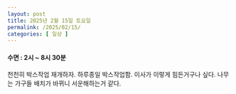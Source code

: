 ```yaml
---
layout: post
title: 2025년 2월 15일 토요일
permalink: /2025/02/15/
categories: [ 일상 ]
---
```

#### 수면 : 2시 ~ 8시 30분<br/>
천천히 박스작업 재개하자. 하루종일 박스작업함. 이사가 이렇게 힘든거구나 싶다. 나무는 가구들 배치가 바뀌니 서운해하는거 같다.